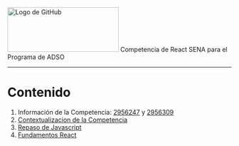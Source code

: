<img src="https://somospnt.com/images/blog/cover/componentes-react.png" alt="Logo de GitHub" width="250" height="100">
Competencia de React SENA para el Programa de ADSO

---

# Contenido
1. Información de la Competencia: [2956247](https://github.com/aperezn298/ReactSENA/tree/main/01_InfoCompetencia_2956247) y [2956309](https://github.com/aperezn298/ReactSENA/tree/main/01_InfoCompetencia_2956309)
2. [Contextualizacion de la Competencia](https://github.com/aperezn298/ReactSENA/tree/main/02_ContextualizacionCompetencia)
3. [Repaso de Javascript](https://github.com/aperezn298/ReactSENA/tree/main/03_RepasoJavascript)
3. [Fundamentos React](https://github.com/aperezn298/ReactSENA/tree/main/04_FundamentosReact)